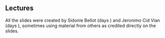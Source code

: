 ## Lectures

All the slides were created by Sidonie Bellot (days ) and Jeronimo Cid Vian (days ), sometimes using material from others as credited directly on the slides.  
